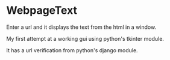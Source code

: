 # WebpageText
Enter a url and it displays the text from the html in a window.

My first attempt at a working gui using python's tkinter module.

It has a url verification from python's django module.
